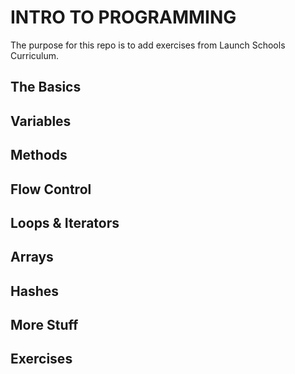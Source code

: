 # INTRO TO PROGRAMMING

The purpose for this repo is to add exercises from Launch Schools Curriculum.

## The Basics

## Variables

## Methods

## Flow Control

## Loops & Iterators

## Arrays

## Hashes

## More Stuff

## Exercises